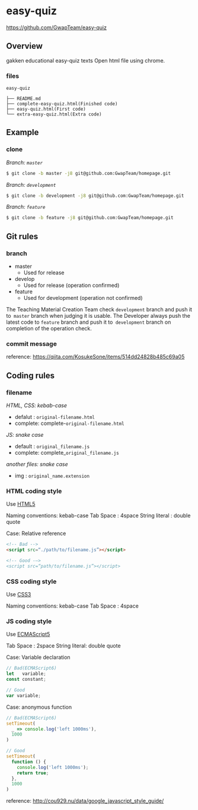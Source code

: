 # easy-quiz
https://github.com/GwapTeam/easy-quiz

## Overview
gakken educational easy-quiz texts
Open html file using chrome.

### files
```
easy-quiz

├── README.md
├── complete-easy-quiz.html(Finished code)
├── easy-quiz.html(First code)
└── extra-easy-quiz.html(Extra code)
```

## Example
### clone
_Branch: `master`_
```bash
$ git clone -b master -j8 git@github.com:GwapTeam/homepage.git
```

_Branch: `development`_
```bash
$ git clone -b development -j8 git@github.com:GwapTeam/homepage.git
```

_Branch: `feature`_
```bash
$ git clone -b feature -j8 git@github.com:GwapTeam/homepage.git
```

<!-- Common Items -->

## Git rules

### branch
* master
    - Used for release
* develop
    - Used for release (operation confirmed)
* feature
    - Used for development (operation not confirmed)

The Teaching Material Creation Team check `development` branch and push it to` master` branch when judging it is usable.
The Developer always push the latest code to `feature` branch and push it to` development` branch on completion of the operation check.

### commit message
reference: https://qiita.com/KosukeSone/items/514dd24828b485c69a05

## Coding rules

### filename
_HTML, CSS: kebab-case_

* defalut : `original-filename.html`
* complete: complete-`original-filename.html`

_JS: snake case_

* default : `original_filename.js`
* complete: complete\_`original_filename.js`

_another files: snake case_

* img : `original_name.extension`

### HTML coding style

Use [HTML5](https://www.w3.org/TR/html5/)

Naming conventions: kebab-case
Tab Space         : 4space
String literal    : double quote

Case: Relative reference
```html
<!-- Bad -->
<script src=“./path/to/filename.js”></script>

<!-- Good -—>
<script src=“path/to/filename.js”></script>
```

### CSS coding style

Use [CSS3](https://developer.mozilla.org/ja/docs/Web/CSS/CSS3)

Naming conventions: kebab-case
Tab Space         : 4space

### JS coding style

Use [ECMAScript5](https://www.ecma-international.org/ecma-262/6.0/)

Tab Space     : 2space
String literal: double quote

Case: Variable declaration
```javascript
// Bad(ECMAScript6)
let   variable;
const constant;

// Good
var variable;
```

Case: anonymous function
```javascript
// Bad(ECMAScript6)
setTimeout(
  _ => console.log('left 1000ms'),
  1000
)

// Good
setTimeout(
  function () {
    console.log('left 1000ms');
    return true;
  },
  1000
)
```

reference: http://cou929.nu/data/google_javascript_style_guide/

